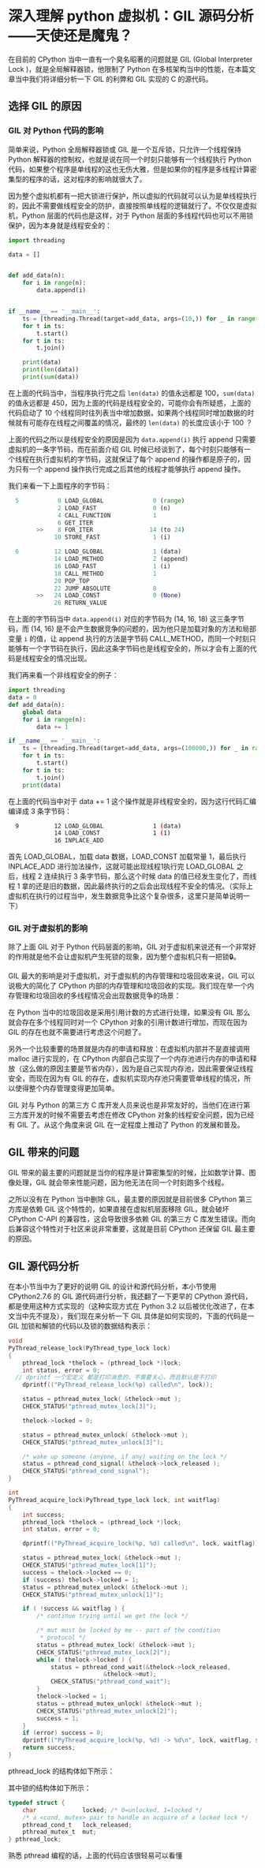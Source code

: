 # 深入理解 python 虚拟机：GIL 源码分析——天使还是魔鬼？

在目前的 CPython 当中一直有一个臭名昭著的问题就是 GIL (Global Interpreter Lock )，就是全局解释器锁，他限制了 Python 在多核架构当中的性能，在本篇文章当中我们将详细分析一下 GIL 的利弊和 GIL 实现的 C 的源代码。



## 选择 GIL 的原因

### GIL 对 Python 代码的影响

简单来说，Python 全局解释器锁或 GIL 是一个互斥锁，只允许一个线程保持 Python 解释器的控制权，也就是说在同一个时刻只能够有一个线程执行 Python 代码，如果整个程序是单线程的这也无伤大雅，但是如果你的程序是多线程计算密集型的程序的话，这对程序的影响就很大了。

因为整个虚拟机都有一把大锁进行保护，所以虚拟的代码就可以认为是单线程执行的，因此不需要做线程安全的防护，直接按照单线程的逻辑就行了。不仅仅是虚拟机，Python 层面的代码也是这样，对于 Python 层面的多线程代码也可以不用锁保护，因为本身就是线程安全的：

```python
import threading

data = []


def add_data(n):
	for i in range(n):
		data.append(i)


if __name__ == '__main__':
	ts = [threading.Thread(target=add_data, args=(10,)) for _ in range(10)]
	for t in ts:
		t.start()
	for t in ts:
		t.join()

	print(data)
	print(len(data))
	print(sum(data))
```

在上面的代码当中，当程序执行完之后 `len(data)` 的值永远都是 100，`sum(data) ` 的值永远都是 450，因为上面的代码是线程安全的，可能你会有所疑惑，上面的代码启动了 10 个线程同时往列表当中增加数据，如果两个线程同时增加数据的时候就有可能存在线程之间覆盖的情况，最终的 `len(data)` 的长度应该小于 100 ？

上面的代码之所以是线程安全的原因是因为 `data.append(i)` 执行 append 只需要虚拟机的一条字节码，而在前面介绍 GIL 时候已经谈到了，每个时刻只能够有一个线程在执行虚拟机的字节码，这就保证了每个 append 的操作都是原子的，因为只有一个 append 操作执行完成之后其他的线程才能够执行 append 操作。

我们来看一下上面程序的字节码：

```python
  5           0 LOAD_GLOBAL              0 (range)
              2 LOAD_FAST                0 (n)
              4 CALL_FUNCTION            1
              6 GET_ITER
        >>    8 FOR_ITER                14 (to 24)
             10 STORE_FAST               1 (i)

  6          12 LOAD_GLOBAL              1 (data)
             14 LOAD_METHOD              2 (append)
             16 LOAD_FAST                1 (i)
             18 CALL_METHOD              1
             20 POP_TOP
             22 JUMP_ABSOLUTE            8
        >>   24 LOAD_CONST               0 (None)
             26 RETURN_VALUE
```

在上面的字节码当中 `data.append(i)` 对应的字节码为 (14, 16, 18) 这三条字节码，而 (14, 16) 是不会产生数据竞争的问题的，因为他只是加载对象的方法和局部变量 `i` 的值，让 append 执行的方法是字节码 CALL_METHOD，而同一个时刻只能够有一个字节码在执行，因此这条字节码也是线程安全的，所以才会有上面的代码是线程安全的情况出现。

我们再来看一个非线程安全的例子：

```python
import threading
data = 0
def add_data(n):
	global data
	for i in range(n):
		data += 1

if __name__ == '__main__':
	ts = [threading.Thread(target=add_data, args=(100000,)) for _ in range(20)]
	for t in ts:
		t.start()
	for t in ts:
		t.join()
	print(data)
```

在上面的代码当中对于 data += 1 这个操作就是非线程安全的，因为这行代码汇编编译成 3 条字节码：

```bash
  9          12 LOAD_GLOBAL              1 (data)
             14 LOAD_CONST               1 (1)
             16 INPLACE_ADD
```

首先 LOAD_GLOBAL，加载 data 数据，LOAD_CONST 加载常量 1，最后执行 INPLACE_ADD 进行加法操作，这就可能出现线程1执行完 LOAD_GLOBAL 之后，线程 2 连续执行 3 条字节码，那么这个时候 data 的值已经发生变化了，而线程 1 拿的还是旧的数据，因此最终执行的之后会出现线程不安全的情况。（实际上虚拟机在执行的过程当中，发生数据竞争比这个复杂很多，这里只是简单说明一下）

### GIL 对于虚拟机的影响

除了上面 GIL 对于 Python 代码层面的影响，GIL 对于虚拟机来说还有一个非常好的作用就是他不会让虚拟机产生死锁的现象，因为整个虚拟机只有一把锁🔒。

GIL 最大的影响是对于虚拟机，对于虚拟机的内存管理和垃圾回收来说，GIL 可以说极大的简化了 CPython 内部的内存管理和垃圾回收的实现。我们现在举一个内存管理和垃圾回收的多线程情况会出现数据竞争的场景：

在 Python 当中的垃圾回收是采用引用计数的方式进行处理，如果没有 GIL 那么就会存在多个线程同时对一个 CPython 对象的引用计数进行增加，而现在因为 GIL 的存在也就不需要进行考虑这个问题了。

另外一个比较重要的场景就是内存的申请和释放：在虚拟机内部并不是直接调用 malloc 进行实现的，在 CPython 内部自己实现了一个内存池进行内存的申请和释放（这么做的原因主要是节省内存），因为是自己实现内存池，因此需要保证线程安全，而现在因为有 GIL 的存在，虚拟机实现内存池只需要管单线程的情况，所以使得整个内存管理变得更加简单。

GIL 对与 Python 的第三方 C 库开发人员来说也是非常友好的，当他们在进行第三方库开发的时候不需要去考虑在修改 CPython 对象的线程安全问题，因为已经有 GIL 了。从这个角度来说 GIL 在一定程度上推动了 Python 的发展和普及。

## GIL 带来的问题

GIL 带来的最主要的问题就是当你的程序是计算密集型的时候，比如数学计算、图像处理，GIL 就会带来性能问题，因为他无法在同一个时刻跑多个线程。

之所以没有在 Python 当中删除 GIL，最主要的原因就是目前很多 CPython 第三方库是依赖 GIL 这个特性的，如果直接在虚拟机层面移除 GIL，就会破坏 CPython C-API 的兼容性，这会导致很多依赖 GIL 的第三方 C 库发生错误。而向后兼容这个特性对于社区来说非常重要，这就是目前 CPython 还保留 GIL 最主要的原因。

## GIL 源代码分析

在本小节当中为了更好的说明 GIL 的设计和源代码分析，本小节使用 CPython2.7.6 的 GIL 源代码进行分析，我还翻了一下更早的 CPython 源代码，都是使用这种方式实现的（这种实现方式在 Python 3.2 以后被优化改进了，在本文当中先不提及），我们现在来分析一下 GIL 具体是如何实现的，下面的代码是一 GIL 加锁和解锁的代码以及锁的数据结构表示：

```c
void 
PyThread_release_lock(PyThread_type_lock lock)
{
	pthread_lock *thelock = (pthread_lock *)lock;
	int status, error = 0;
  // dprintf 一个宏定义 都是打印消息的，不需要关心，而且默认是不打印
	dprintf(("PyThread_release_lock(%p) called\n", lock));

	status = pthread_mutex_lock( &thelock->mut );
	CHECK_STATUS("pthread_mutex_lock[3]");

	thelock->locked = 0;

	status = pthread_mutex_unlock( &thelock->mut );
	CHECK_STATUS("pthread_mutex_unlock[3]");

	/* wake up someone (anyone, if any) waiting on the lock */
	status = pthread_cond_signal( &thelock->lock_released );
	CHECK_STATUS("pthread_cond_signal");
}

int 
PyThread_acquire_lock(PyThread_type_lock lock, int waitflag)
{
	int success;
	pthread_lock *thelock = (pthread_lock *)lock;
	int status, error = 0;

	dprintf(("PyThread_acquire_lock(%p, %d) called\n", lock, waitflag));

	status = pthread_mutex_lock( &thelock->mut );
	CHECK_STATUS("pthread_mutex_lock[1]");
	success = thelock->locked == 0;
	if (success) thelock->locked = 1;
	status = pthread_mutex_unlock( &thelock->mut );
	CHECK_STATUS("pthread_mutex_unlock[1]");

	if ( !success && waitflag ) {
		/* continue trying until we get the lock */

		/* mut must be locked by me -- part of the condition
		 * protocol */
		status = pthread_mutex_lock( &thelock->mut );
		CHECK_STATUS("pthread_mutex_lock[2]");
		while ( thelock->locked ) {
			status = pthread_cond_wait(&thelock->lock_released,
						   &thelock->mut);
			CHECK_STATUS("pthread_cond_wait");
		}
		thelock->locked = 1;
		status = pthread_mutex_unlock( &thelock->mut );
		CHECK_STATUS("pthread_mutex_unlock[2]");
		success = 1;
	}
	if (error) success = 0;
	dprintf(("PyThread_acquire_lock(%p, %d) -> %d\n", lock, waitflag, success));
	return success;
}

```

pthread_lock 的结构体如下所示：

其中锁的结构体如下所示：

```c
typedef struct {
	char             locked; /* 0=unlocked, 1=locked */
	/* a <cond, mutex> pair to handle an acquire of a locked lock */
	pthread_cond_t   lock_released;
	pthread_mutex_t  mut;
} pthread_lock;
```

熟悉 pthread 编程的话，上面的代码应该很轻易可以看懂





